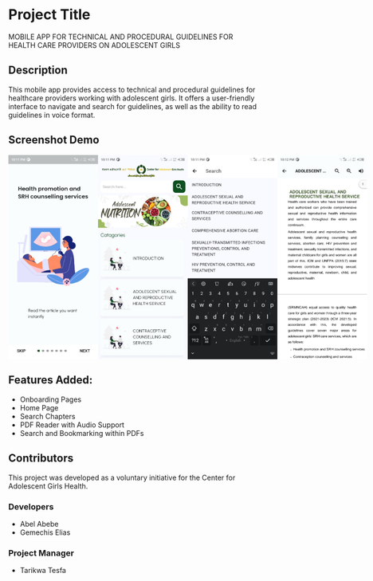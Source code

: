 # Project Title
MOBILE APP FOR TECHNICAL AND PROCEDURAL GUIDELINES FOR HEALTH CARE PROVIDERS ON ADOLESCENT GIRLS

## Description
This mobile app provides access to technical and procedural guidelines for healthcare providers working with adolescent girls. It offers a user-friendly interface to navigate and search for guidelines, as well as the ability to read guidelines in voice format.

## Screenshot Demo

<div style="display: flex; flex-direction: row;">
  <img src="screenshots/image_1.jpg" alt="Mobile App Screenshot" width="180" />
  <img src="screenshots/image_2.jpg" alt="Mobile App Screenshot" width="180" />
  <img src="screenshots/image_3.jpg" alt="Mobile App Screenshot" width="180" />
  <img src="screenshots/image_4.jpg" alt="Mobile App Screenshot" width="180" />
</div>

## Features Added:
- Onboarding Pages
- Home Page
- Search Chapters
- PDF Reader with Audio Support
- Search and Bookmarking within PDFs

## Contributors
This project was developed as a voluntary initiative for the Center for Adolescent Girls Health.

### Developers
- Abel Abebe
- Gemechis Elias

### Project Manager
- Tarikwa Tesfa
